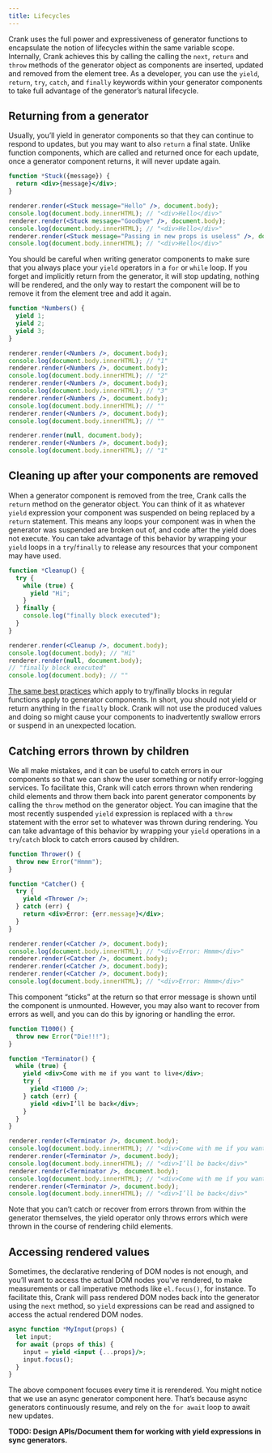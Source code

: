 ```yaml
---
title: Lifecycles
---
```


Crank uses the full power and expressiveness of generator functions to encapsulate the notion of lifecycles within the same variable scope. Internally, Crank achieves this by calling the calling the `next`, `return` and `throw` methods of the generator object as components are inserted, updated and removed from the element tree. As a developer, you can use the `yield`, `return`, `try`, `catch`, and `finally` keywords within your generator components to take full advantage of the generator’s natural lifecycle.

## Returning from a generator

Usually, you’ll yield in generator components so that they can continue to respond to updates, but you may want to also `return` a final state. Unlike function components, which are called and returned once for each update, once a generator component returns, it will never update again.

```jsx
function *Stuck({message}) {
  return <div>{message}</div>;
}

renderer.render(<Stuck message="Hello" />, document.body);
console.log(document.body.innerHTML); // "<div>Hello</div>"
renderer.render(<Stuck message="Goodbye" />, document.body);
console.log(document.body.innerHTML); // "<div>Hello</div>"
renderer.render(<Stuck message="Passing in new props is useless" />, document.body);
console.log(document.body.innerHTML); // "<div>Hello</div>"
```

You should be careful when writing generator components to make sure that you always place your `yield` operators in a `for` or `while` loop. If you forget and implicitly return from the generator, it will stop updating, nothing will be rendered, and the only way to restart the component will be to remove it from the element tree and add it again.

```jsx
function *Numbers() {
  yield 1;
  yield 2;
  yield 3;
}

renderer.render(<Numbers />, document.body);
console.log(document.body.innerHTML); // "1"
renderer.render(<Numbers />, document.body);
console.log(document.body.innerHTML); // "2"
renderer.render(<Numbers />, document.body);
console.log(document.body.innerHTML); // "3"
renderer.render(<Numbers />, document.body);
console.log(document.body.innerHTML); // ""
renderer.render(<Numbers />, document.body);
console.log(document.body.innerHTML); // ""

renderer.render(null, document.body);
renderer.render(<Numbers />, document.body);
console.log(document.body.innerHTML); // "1"
```

## Cleaning up after your components are removed

When a generator component is removed from the tree, Crank calls the `return` method on the generator object. You can think of it as whatever `yield` expression your component was suspended on being replaced by a `return` statement. This means any loops your component was in when the generator was suspended are broken out of, and code after the yield does not execute. You can take advantage of this behavior by wrapping your `yield` loops in a `try`/`finally` to release any resources that your component may have used.

```jsx
function *Cleanup() {
  try {
    while (true) {
      yield "Hi";
    }
  } finally {
    console.log("finally block executed");
  }
}

renderer.render(<Cleanup />, document.body);
console.log(document.body); // "Hi"
renderer.render(null, document.body);
// "finally block executed"
console.log(document.body); // ""
```

[The same best practices](https://eslint.org/docs/rules/no-unsafe-finally) which apply to try/finally blocks in regular functions apply to generator components. In short, you should not yield or return anything in the `finally` block. Crank will not use the produced values and doing so might cause your components to inadvertently swallow errors or suspend in an unexpected location.

## Catching errors thrown by children 
We all make mistakes, and it can be useful to catch errors in our components so that we can show the user something or notify error-logging services. To facilitate this, Crank will catch errors thrown when rendering child elements and throw them back into parent generator components by calling the `throw` method on the generator object. You can imagine that the most recently suspended `yield` expression is replaced with a `throw` statement with the error set to whatever was thrown during rendering. You can take advantage of this behavior by wrapping your `yield` operations in a `try`/`catch` block to catch errors caused by children.
 
```jsx
function Thrower() { 
  throw new Error("Hmmm");
}

function *Catcher() {
  try {
    yield <Thrower />;
  } catch (err) {
    return <div>Error: {err.message}</div>;
  }
}

renderer.render(<Catcher />, document.body);
console.log(document.body.innerHTML); // "<div>Error: Hmmm</div>"
renderer.render(<Catcher />, document.body);
renderer.render(<Catcher />, document.body);
renderer.render(<Catcher />, document.body);
console.log(document.body.innerHTML); // "<div>Error: Hmmm</div>"
```

This component “sticks” at the return so that error message is shown until the component is unmounted. However, you may also want to recover from errors as well, and you can do this by ignoring or handling the error.

```jsx
function T1000() { 
  throw new Error("Die!!!");
}

function *Terminator() {
  while (true) {
    yield <div>Come with me if you want to live</div>;
    try {
      yield <T1000 />;
    } catch (err) {
      yield <div>I’ll be back</div>;
    }
  }
}

renderer.render(<Terminator />, document.body);
console.log(document.body.innerHTML); // "<div>Come with me if you want to live</div>"
renderer.render(<Terminator />, document.body);
console.log(document.body.innerHTML); // "<div>I’ll be back</div>"
renderer.render(<Terminator />, document.body);
console.log(document.body.innerHTML); // "<div>Come with me if you want to live</div>"
renderer.render(<Terminator />, document.body);
console.log(document.body.innerHTML); // "<div>I’ll be back</div>"
```

Note that you can’t catch or recover from errors thrown from within the generator themselves, the yield operator only throws errors which were thrown in the course of rendering child elements.

## Accessing rendered values
Sometimes, the declarative rendering of DOM nodes is not enough, and you’ll want to access the actual DOM nodes you’ve rendered, to make measurements or call imperative methods like `el.focus()`, for instance. To facilitate this, Crank will pass rendered DOM nodes back into the generator using the `next` method, so `yield` expressions can be read and assigned to access the actual rendered DOM nodes.

```jsx
async function *MyInput(props) {
  let input; 
  for await (props of this) {
    input = yield <input {...props}/>;
    input.focus();
  }
}
```

The above component focuses every time it is rerendered. You might notice that we use an async generator component here. That’s because async generators continuously resume, and rely on the `for await` loop to await new updates.

**TODO: Design APIs/Document them for working with yield expressions in sync generators.**

